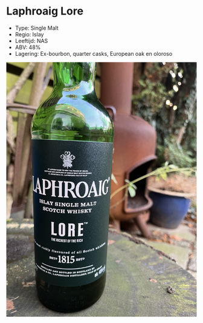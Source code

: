 # Laphroaig Lore

- Type: Single Malt
- Regio: Islay
- Leeftijd: NAS
- ABV: 48%
- Lagering: Ex-bourbon, quarter casks, European oak en oloroso

![Laphroaig Lore](/images/laphroaig-lore.jpg)
